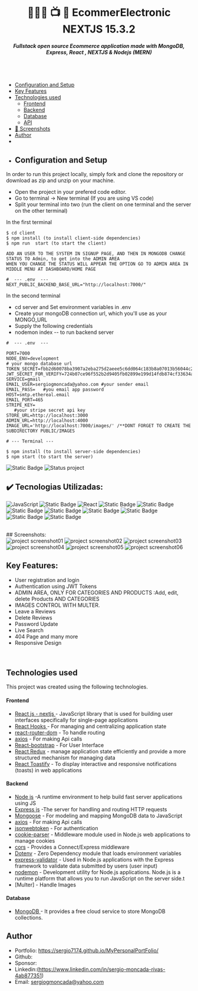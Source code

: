 <h1 align ="center" > 🧑🏻‍💻 📺 🛒 EcommerElectronic NEXTJS 15.3.2  </h1>
<h5  align ="center"> 
Fullstack open source Ecommerce application made with MongoDB, Express, React , NEXTJS & Nodejs (MERN) </h5>
<br>
<br>

  * [Configuration and Setup](#configuration-and-setup)
  * [Key Features](#key-features)
  * [Technologies used](#technologies-used)
      - [Frontend](#frontend)
      - [Backend](#backend)
      - [Database](#database)
      - [API](#api)
  * [📸 Screenshots](#screenshots)
  * [Author](#author)
  * <br>
  * ## Configuration and Setup

In order to run this project locally, simply fork and clone the repository or download as zip and unzip on your machine.

- Open the project in your prefered code editor.
- Go to terminal -> New terminal (If you are using VS code)
- Split your terminal into two (run the client on one terminal and the server on the other terminal)

In the first terminal

```
$ cd client
$ npm install (to install client-side dependencies)
$ npm run  start (to start the client)
```
```
ADD AN USER TO THE SYSTEM IN SIGNUP PAGE, AND THEN IN MONGODB CHANGE STATUS TO Admin, to get into the ADMIN AREA
WHEN YOU CHANGE THE STATUS WILL APPEAR THE OPTION GO TO ADMIN AREA IN MIDDLE MENU AT DASHBOARD/HOME PAGE
```
```
#  --- .env  ---
NEXT_PUBLIC_BACKEND_BASE_URL="http://localhost:7000/"
```
In the second terminal

- cd server and Set environment variables in .env
- Create your mongoDB connection url, which you'll use as your MONGO_URL
- Supply the following credentials
- nodemon index -- to run backend server


```
#  --- .env  ---

PORT=7000
NODE_ENV=development
# your mongo database url
TOKEN_SECRET=fbb2d60078ba3907a2eba275d2aeee5c6dd064c183b8a07013b56044c2156fbb1d0da15f2817a5f06bcc27a4c1b36027a2555b3997b4182f6d5a4c008be95d13
JWT_SECRET_FOR_VERIFY=724b07ce96f552b2d9405fb02899e199d14fdb874cf33634a3d233a649b8544a0a6ec9874c9d2f705bc983b478686d0808924b4fcd3166c752d492101c5c419d
SERVICE=gmail
EMAIL_USER=sergiogmoncada@yahoo.com #your sender email
EMAIL_PASS=   #you email app password
HOST=smtp.ethereal.email
EMAIL_PORT=465
STRIPE_KEY=
   #your stripe secret api key
STORE_URL=http://localhost:3000
ADMIN_URL=http://localhost:4000
IMAGE_URL='http://localhost:7000/images/' /**DONT FORGET TO CREATE THE SUBDIRECTORY PUBLIC/IMAGES
```

```
# --- Terminal ---

$ npm install (to install server-side dependencies)
$ npm start (to start the server)
```
![Static Badge](https://img.shields.io/badge/build-3.15%20mb%20-brightgreen?style=for-the-badge&label=GitHub%20repo%20size&color=brown)
![Status project](https://img.shields.io/badge/STATUS-Finished-GREEN?style=for-the-badge)

## ✔️ Tecnologias Utilizadas:
![JavaScript](https://img.shields.io/badge/JavaScript-007ACC?style=for-the-badge&logo=typescript&logoColor=white)
![Static Badge](https://img.shields.io/badge/NEXTJS%20-aqua?style=for-the-badge)
![React](https://img.shields.io/badge/React-20232A?style=for-the-badge&logo=react&logoColor=61DAFB)
![Static Badge](https://img.shields.io/badge/Redux%20Toolkit-yellow?style=for-the-badge)
![Static Badge](https://img.shields.io/badge/axios-black?style=for-the-badge)
![Static Badge](https://img.shields.io/badge/React%20Bootstrap-lightblue?style=for-the-badge)
![Static Badge](https://img.shields.io/badge/redux%20persist-aqua?style=for-the-badge)
![Static Badge](https://img.shields.io/badge/mongoose-purple?style=for-the-badge)
![Static Badge](https://img.shields.io/badge/Express-navy?style=for-the-badge)
![Static Badge](https://img.shields.io/badge/multer-teal?style=for-the-badge)
![Static Badge](https://img.shields.io/badge/Nodejs%20-aqua?style=for-the-badge)

<br>
##  Screenshots:
<br>
<img src="./IMAGES/IMAGE01.jpg" alt="project screenshot01" />
<img src="./IMAGES/IMAGE02admin.jpg" alt="project screenshot02" />
<img src="./IMAGES/IMAGE02admin02.jpg" alt="project screenshot03" />
<img src="./IMAGES/IMAGE03PRODUCTDETAIL.jpg" alt="project screenshot04" />
<img src="./IMAGES/IMAGE04WISHLIST.jpg" alt="project screenshot05" />
<img src="./IMAGES/IMAGE05SHOPPINGCART.jpg" alt="project screenshot06" />
<br>

##  Key Features:

- User registration and login
- Authentication using JWT Tokens
- ADMIN AREA, ONLY FOR CATEGORIES AND PRODUCTS :Add, edit, delete Products AND CATEGORIES
- IMAGES CONTROL WITH MULTER.
- Leave a Reviews
- Delete Reviews
- Password Update
- Live Search 
- 404 Page and many more
- Responsive Design
<br/>

##  Technologies used

This project was created using the following technologies.

####  Frontend 

- [React js - nextjs ](https://www.npmjs.com/package/react) - JavaScript library that is used for building user interfaces specifically for single-page applications
- [React Hooks  ](https://reactjs.org/docs/hooks-intro.html) - For managing and centralizing application state
- [react-router-dom](https://www.npmjs.com/package/react-router-dom) - To handle routing
- [axios](https://www.npmjs.com/package/axios) - For making Api calls
- [React-bootstrap](https://mui.com/) - For User Interface
- [React Redux](https://react-redux.js.org/) - manage application state efficiently and provide a more structured mechanism for managing data
- [React Toastify](https://www.npmjs.com/package/react-toastify) - To display interactive and responsive notifications (toasts) in web applications

####  Backend 

- [Node js](https://nodejs.org/en/) -A runtime environment to help build fast server applications using JS
- [Express js](https://www.npmjs.com/package/express) -The server for handling and routing HTTP requests
- [Mongoose](https://mongoosejs.com/) - For modeling and mapping MongoDB data to JavaScript
- [axios](https://www.npmjs.com/package/axios) - For making Api calls
- [jsonwebtoken](https://www.npmjs.com/package/jsonwebtoken) - For authentication
- [cookie-parser](https://www.npmjs.com/package/cookie-parser) - Middleware module used in Node.js web applications to manage cookies
- [cors](https://www.npmjs.com/package/cors) - Provides a Connect/Express middleware
- [Dotenv](https://www.npmjs.com/package/dotenv) - Zero Dependency module that loads environment variables
- [express-validator](https://www.npmjs.com/package/express-validator) - Used in Node.js applications with the Express framework to validate data submitted by users (user input)
- [nodemon](https://nodemon.io/) - Development utility for Node.js applications. Node.js is a runtime platform that allows you to run JavaScript on the server side.t
- [Multer] - Handle Images

####  Database 

 - [MongoDB ](https://www.mongodb.com/) - It provides a free cloud service to store MongoDB collections.

## Author
- Portfolio: https://sergio7174.github.io/MyPersonalPortFolio/
- Github:  
- Sponsor: 
- Linkedin:(https://www.linkedin.com/in/sergio-moncada-rivas-4ab877351)
- Email: [sergiogmoncada@yahoo.com](mailto:sergiogmoncada@yahoo.com)

